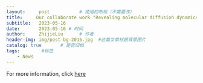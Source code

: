 ```yaml
---
layout:     post           # 使用的布局（不需要改）
title:     Our collaborate work "Revealing molecular diffusion dynamics in polymer microspheres by optical resonances" is now published in Science Advance! # 标题
subtitle:   2023-05-16
date:       2023-05-16 # 时间
author:     ZhijieLiu      # 作者
header-img: img/post-bg-2015.jpg  #这篇文章标题背景图片
catalog: true       # 是否归档
tags:        #标签
    - News
---
```

For more information, click [here](https://www.science.org/doi/10.1126/sciadv.adf1725)
